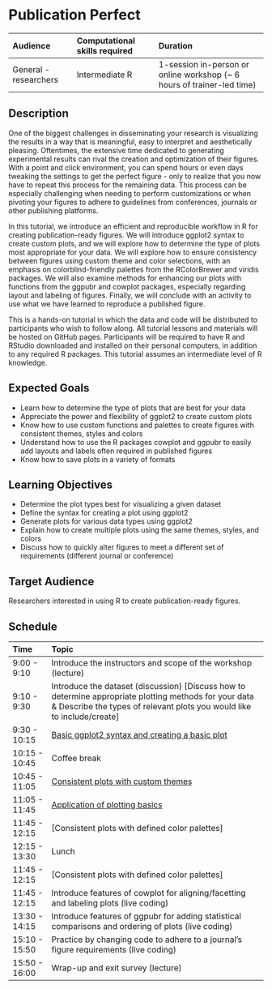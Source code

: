 # Publication Perfect

| Audience | Computational skills required | Duration |
:----------|:-------------|:----------|
| General - researchers | Intermediate R | 1-session in-person or online workshop (~ 6 hours of trainer-led time)|

## Description

One of the biggest challenges in disseminating your research is visualizing the results in a way that is meaningful, easy to interpret and aesthetically pleasing. Oftentimes, the extensive time dedicated to generating experimental results can rival the creation and optimization of their figures. With a point and click environment, you can spend hours or even days tweaking the settings to get the perfect figure - only to realize that you now have to repeat this process for the remaining data. This process can be especially challenging when needing to perform customizations or when pivoting your figures to adhere to guidelines from conferences, journals or other publishing platforms.

In this tutorial, we introduce an efficient and reproducible workflow in R for creating publication-ready figures. We will introduce ggplot2 syntax to create custom plots, and we will explore how to determine the type of plots most appropriate for your data. We will explore how to ensure consistency between figures using custom theme and color selections, with an emphasis on colorblind-friendly palettes from the RColorBrewer and viridis packages. We will also examine methods for enhancing our plots with functions from the ggpubr and cowplot packages, especially regarding layout and labeling of figures. Finally, we will conclude with an activity to use what we have learned to reproduce a published figure.

This is a hands-on tutorial in which the data and code will be distributed to participants who wish to follow along. All tutorial lessons and materials will be hosted on GitHub pages. Participants will be required to have R and RStudio downloaded and installed on their personal computers, in addition to any required R packages. This tutorial assumes an intermediate level of R knowledge.

## Expected Goals

* Learn how to determine the type of plots that are best for your data
* Appreciate the power and flexibility of ggplot2 to create custom plots
* Know how to use custom functions and palettes to create figures with consistent themes, styles and colors
* Understand how to use the R packages cowplot and ggpubr to easily add layouts and labels often required in published figures 
* Know how to save plots in a variety of formats

## Learning Objectives

* Determine the plot types best for visualizing a given dataset
* Define the syntax for creating a plot using ggplot2
* Generate plots for various data types using ggplot2
* Explain how to create multiple plots using the same themes, styles, and colors
* Discuss how to quickly alter figures to meet a different set of requirements (different journal or conference)

## Target Audience

Researchers interested in using R to create publication-ready figures. 

## Schedule

| Time | Topic |
:-----------------------|:-------------|
| 9:00 - 9:10	| Introduce the instructors and scope of the workshop (lecture) | 
| 9:10 - 9:30	| Introduce the dataset (discussion) [Discuss how to determine appropriate plotting methods for your data & Describe the types of relevant plots you would like to include/create] | 
| 9:30 - 10:15 	| [Basic ggplot2 syntax and creating a basic plot](lessons/ggplot2_syntax.md) | 
| 10:15 - 10:45	| Coffee break | 
| 10:45 - 11:05	| [Consistent plots with custom themes](lessons/custom_themes.md) | 
| 11:05 - 11:45 | [Application of plotting basics](lessons/boxplot_application_of_basic_plotting.md) | 
| 11:45 - 12:15	| [Consistent plots with defined color palettes] | 
| 12:15 - 13:30	| Lunch | 
| 11:45 - 12:15	| [Consistent plots with defined color palettes] | 
| 11:45 - 12:15	| Introduce features of cowplot for aligning/facetting and labeling plots (live coding) | 
| 13:30 - 14:15	| Introduce features of ggpubr for adding statistical comparisons and ordering of plots (live coding) | 
| 15:10 - 15:50	| Practice by changing code to adhere to a journal’s figure requirements (live coding) | 
| 15:50 - 16:00	| Wrap-up and exit survey (lecture) | 

